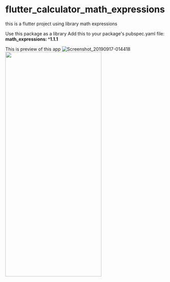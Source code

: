 # flutter_calculator_math_expressions
 this is a flutter project using library math expressions
 
 Use this package as a library
 Add this to your package's pubspec.yaml file: 
 **math_expressions: ^1.1.1**
 
 
 This is preview of this app
 ![Screenshot_20190917-014418](https://user-images.githubusercontent.com/35763779/64984880-ea398e00-d8ed-11e9-8d08-81f55b51e763.jpg)
 <img src="https://user-images.githubusercontent.com/35763779/64984880-ea398e00-d8ed-11e9-8d08-81f55b51e763.jpg" width="300" height="700">

